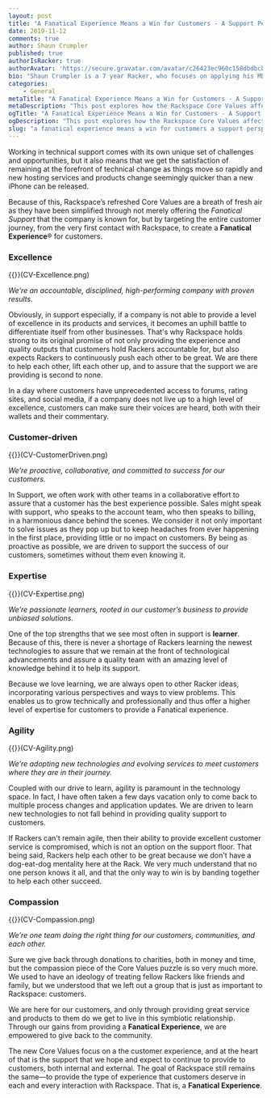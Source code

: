 ```yaml
---
layout: post
title: "A Fanatical Experience Means a Win for Customers - A Support Perspective"
date: 2019-11-12
comments: true
author: Shaun Crumpler
published: true
authorIsRacker: true
authorAvatar: 'https://secure.gravatar.com/avatar/c26423ec960c158dbdbcbee1f61ea7b5'
bio: "Shaun Crumpler is a 7 year Racker, who focuses on applying his MBA to the technical space to evolve and transform processes, promoting change and agility.  His technical expertise spans Linux operating systems, the Rackspace Public Cloud infrastructure, and the AWS infrastructure.  He was awarded the Fanatical Jacket, Rackspace’s highest honor, because of the focus that he places on fanatically supporting not only external customers, but internal customers as well."
categories:
    - General
metaTitle: "A Fanatical Experience Means a Win for Customers - A Support Perspective"
metaDescription: "This post explores how the Rackspace Core Values affect the Support team."
ogTitle: "A Fanatical Experience Means a Win for Customers - A Support Perspective"
ogDescription: "This post explores how the Rackspace Core Values affect the Support team."
slug: "a fanatical experience means a win for customers a support perspective" 
---
```


Working in technical support comes with its own unique set of challenges and opportunities, but it also means that we get the satisfaction of remaining at the forefront of technical change as things move so rapidly and new hosting services and products change seemingly quicker than a new iPhone can be released.

<!--more-->

Because of this, Rackspace’s refreshed Core Values are a breath of fresh air as they have been simplified through not merely offering the *Fanatical Support* that the company is known for, but by targeting the entire customer journey, from the very first contact with Rackspace, to create a **Fanatical Experience**&reg; for customers.

### Excellence

{{<image src="" title="" alt="">}}(CV-Excellence.png)

*We’re an accountable, disciplined, high-performing company with proven results.*

Obviously, in support especially, if a company is not able to provide a level of excellence in its products and services, it becomes an uphill battle to differentiate itself from other businesses. That's why Rackspace holds strong to its original promise of not only providing the experience and quality outputs that customers hold Rackers accountable for, but also expects Rackers to continuously push each other to be great. We are there to help each other, lift each other up, and to assure that the support we are providing is second to none.

In a day where customers have unprecedented access to forums, rating sites, and social media, if a company does not live up to a high level of excellence, customers can make sure their voices are heard, both with their wallets and their commentary.

### Customer-driven

{{<image src="" title="" alt="">}}(CV-CustomerDriven.png)

*We’re proactive, collaborative, and committed to success for our customers.*

In Support, we often work with other teams in a collaborative effort to assure that a customer has the best experience possible. Sales might speak with support, who speaks to the account team, who then speaks to billing, in a harmonious dance behind the scenes.  We consider it not only important to solve issues as they pop up but to keep headaches from ever happening in the first place, providing little or no impact on customers. By being as proactive as possible, we are driven to support the success of our customers, sometimes without them even knowing it.

### Expertise

{{<image src="" title="" alt="">}}(CV-Expertise.png)

*We’re passionate learners, rooted in our customer’s business to provide unbiased solutions.*

One of the top strengths that we see most often in support is **learner**.  Because of this, there is never a shortage of Rackers learning the newest technologies to assure that we remain at the front of technological advancements and assure a quality team with an amazing level of knowledge behind it to help its support.

Because we love learning, we are always open to other Racker ideas, incorporating various perspectives and ways to view problems. This enables us to grow technically and professionally and thus offer a higher level of expertise for customers to provide a Fanatical experience.

### Agility

{{<image src="" title="" alt="">}}(CV-Agility.png)

*We’re adopting new technologies and evolving services to meet customers where they are in their journey.*

Coupled with our drive to learn, agility is paramount in the technology space. In fact, I have often taken a few days vacation only to come back to multiple process changes and application updates.  We are driven to learn new technologies to not fall behind in providing quality support to customers.

If Rackers can't remain agile, then their ability to provide excellent customer service is compromised, which is not an option on the support floor. That being said, Rackers help each other to be great because we don't have a dog-eat-dog mentality here at the Rack. We very much understand that no one person knows it all, and that the only way to win is by banding together to help each other succeed.

### Compassion

{{<image src="" title="" alt="">}}(CV-Compassion.png)

*We’re one team doing the right thing for our customers, communities, and each other.*

Sure we give back through donations to charities, both in money and time, but the compassion piece of the Core Values puzzle is so very much more. We used to have an ideology of treating fellow Rackers like friends and family, but we understood that we left out a group that is just as important to Rackspace: customers.

We are here for our customers, and only through providing great service and products to them do we get to live in this symbiotic relationship. Through our gains from providing a **Fanatical Experience**, we are empowered to give back to the community.

The new Core Values focus on a the customer experience, and at the heart of that is the support that we hope and expect to continue to provide to customers, both internal and external. The goal of Rackspace still remains the same&mdash;to provide the type of experience that customers deserve in each and every interaction with Rackspace. That is, a **Fanatical Experience**.
